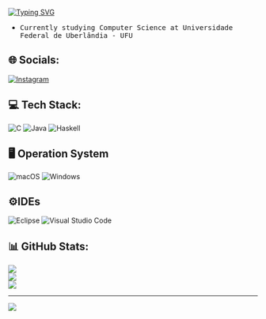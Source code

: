 [![Typing SVG](https://readme-typing-svg.demolab.com?font=Fira+Code&size=25&pause=1000&color=F7B200&random=false&width=435&lines=Hi%2C+I'm+Caue+Grassi)](https://git.io/typing-svg)
 - <span style="font-family: 'Fira Code', monospace;">Currently studying Computer Science at Universidade Federal de Uberlândia - UFU</span>

## 🌐 Socials:
[![Instagram](https://img.shields.io/badge/Instagram-%23E4405F.svg?logo=Instagram&logoColor=white)](https://instagram.com/_cauegrassi) 

## 💻 Tech Stack:
![C](https://img.shields.io/badge/c-%2300599C.svg?style=for-the-badge&logo=c&logoColor=white) ![Java](https://img.shields.io/badge/java-%23ED8B00.svg?style=for-the-badge&logo=openjdk&logoColor=white) ![Haskell](https://img.shields.io/badge/Haskell-5e5086?style=for-the-badge&logo=haskell&logoColor=white)
## 🖥️ Operation System
 ![macOS](https://img.shields.io/badge/mac%20os-000000?style=for-the-badge&logo=macos&logoColor=F0F0F0)
 ![Windows](https://img.shields.io/badge/Windows-0078D6?style=for-the-badge&logo=windows&logoColor=white)
## ⚙️IDEs
 ![Eclipse](https://img.shields.io/badge/Eclipse-FE7A16.svg?style=for-the-badge&logo=Eclipse&logoColor=white)
 ![Visual Studio Code](https://img.shields.io/badge/Visual%20Studio%20Code-0078d7.svg?style=for-the-badge&logo=visual-studio-code&logoColor=white)
## 📊 GitHub Stats:
![](https://github-readme-stats.vercel.app/api?username=CaueGrassi7&theme=vision-friendly-dark&hide_border=false&include_all_commits=true&count_private=false)<br/>
![](https://github-readme-streak-stats.herokuapp.com/?user=CaueGrassi7&theme=vision-friendly-dark&hide_border=false)<br/>
![](https://github-readme-stats.vercel.app/api/top-langs/?username=CaueGrassi7&theme=vision-friendly-dark&hide_border=false&include_all_commits=true&count_private=false&layout=compact)

---
[![](https://visitcount.itsvg.in/api?id=CaueGrassi7&icon=0&color=0)](https://visitcount.itsvg.in)

<!-- Proudly created with GPRM ( https://gprm.itsvg.in ) -->
